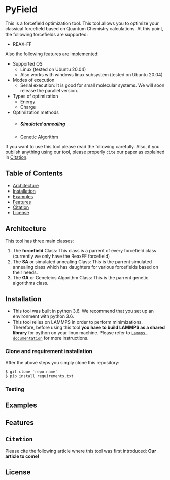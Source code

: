 # PyField

 This is a forcefield optimization tool. This tool allows you to optimize your classical forcefield based on Quantum Chemistry calculations. At this point, the following forcefields are supported: 
- REAX-FF

Also the following features are implemented:

- Supported OS
    - Linux (tested on Ubuntu 20.04)
    - Also works with windows linux subsystem (tested on Ubuntu 20.04)
- Modes of execution
    - Serial execution: It is good for small molecular systems. We will soon release the parallel version.
- Types of optimization
    - Energy
    - Charge
- Optimization methods
    - ##### Simulated annealing
    - Genetic Algorithm

If you want to use this tool please read the following carefully. Also, if you publish anything using our tool, please properly `cite` our paper as explained in [Citation](#team).

## Table of Contents
- [Architecture](#architecture)
- [Installation](#installation)
- [Examples](#examples)
- [Features](#features)
- [Citation](#team)
- [License](#license)
## Architecture
This tool has three main classes:
1. The **forcefield** Class: This class is a parrent of every forcefield class (currently we only have the ReaxFF forcefield)
2. The **SA** or simulated annealing Class: This is the parrent simulated annealing class which has daughters for various forcefields based on their needs.
3. The **GA** or Geneteics Algorithm Class: This is the parrent genetic algorithms class.
## Installation
- This tool was built in python 3.6. We recommend that you set up an environment with python 3.6.
- This tool relies on LAMMPS in order to perform minimizations. Therefore, before using this tool **you have to build LAMMPS as a shared library** for python on your linux machine. Please refer to <a href="https://lammps.sandia.gov/doc/Python_overview.html" target="_blank">`Lammps documentation`</a> for more instructions.
### Clone and requirement installation
After the above steps you simply clone this repository: 
```shell 
$ git clone `repo name`
$ pip install requirements.txt
```
### Testing
## Examples
## Features
## `Citation`
Please cite the following article where this tool was first introduced: **Our article to come!**
## License




